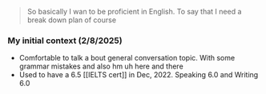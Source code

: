 > So basically I wan to be proficient in English.
> To say that I need a break down plan of course

### My initial context (2/8/2025)
- Comfortable to talk a bout general conversation topic. With some grammar mistakes and also hm uh here and there
- Used to have a 6.5 [[IELTS cert]] in Dec, 2022. Speaking 6.0 and Writing 6.0